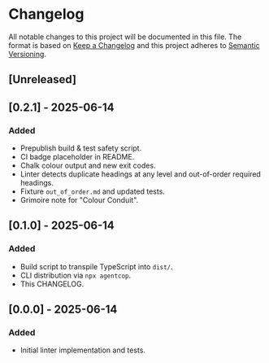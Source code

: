 # Changelog

All notable changes to this project will be documented in this file.
The format is based on [Keep a Changelog](https://keepachangelog.com/en/1.1.0/)
and this project adheres to [Semantic Versioning](https://semver.org/spec/v2.0.0.html).

## [Unreleased]

## [0.2.1] - 2025-06-14

### Added

- Prepublish build & test safety script.
- CI badge placeholder in README.
- Chalk colour output and new exit codes.
- Linter detects duplicate headings at any level and out-of-order required headings.
- Fixture `out_of_order.md` and updated tests.
- Grimoire note for "Colour Conduit".

## [0.1.0] - 2025-06-14

### Added

- Build script to transpile TypeScript into `dist/`.
- CLI distribution via `npx agentcop`.
- This CHANGELOG.

## [0.0.0] - 2025-06-14

### Added

- Initial linter implementation and tests.
